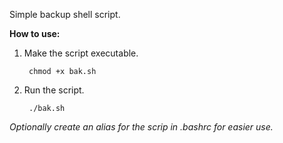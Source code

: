 Simple backup shell script.

**How to use:**

1. Make the script executable.

        chmod +x bak.sh

2. Run the script.

        ./bak.sh

*Optionally create an alias for the scrip in .bashrc for easier use.*
